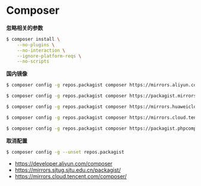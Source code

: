 # Composer

**忽略相关的参数**

```bash
$ composer install \
    --no-plugins \
    --no-interaction \
    --ignore-platform-reqs \
    --no-scripts
```

**国内镜像**

```bash
$ composer config -g repos.packagist composer https://mirrors.aliyun.com/composer/

$ composer config -g repos.packagist composer https://packagist.mirrors.sjtug.sjtu.edu.cn

$ composer config -g repos.packagist composer https://mirrors.huaweicloud.com/repository/php/

$ composer config -g repos.packagist composer https://mirrors.cloud.tencent.com/composer/

$ composer config -g repos.packagist composer https://packagist.phpcomposer.com
```

**取消配置**

```bash
$ composer config -g --unset repos.packagist
```

* https://developer.aliyun.com/composer
* https://mirrors.sjtug.sjtu.edu.cn/packagist/
* https://mirrors.cloud.tencent.com/composer/
